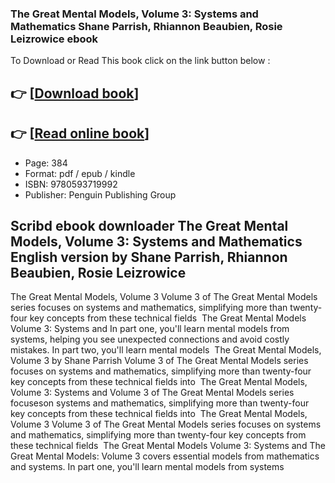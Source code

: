 ### The Great Mental Models, Volume 3: Systems and Mathematics Shane Parrish, Rhiannon Beaubien, Rosie Leizrowice ebook

To Download or Read This book click on the link button below :

## 👉  [**[Download book](http://get-pdfs.com/download.php?group=book&from=github.com&id=718621&lnk=1064 "Download book")**]

## 👉  [**[Read online book](http://get-pdfs.com/download.php?group=book&from=github.com&id=718621&lnk=1064 "Read online book")**]


* Page: 384
* Format: pdf / epub / kindle
* ISBN: 9780593719992
* Publisher: Penguin Publishing Group



## Scribd ebook downloader The Great Mental Models, Volume 3: Systems and Mathematics English version by Shane Parrish, Rhiannon Beaubien, Rosie Leizrowice



 The Great Mental Models, Volume 3 Volume 3 of The Great Mental Models series focuses on systems and mathematics, simplifying more than twenty-four key concepts from these technical fields 
 The Great Mental Models Volume 3: Systems and In part one, you&#039;ll learn mental models from systems, helping you see unexpected connections and avoid costly mistakes. In part two, you&#039;ll learn mental models 
 The Great Mental Models, Volume 3 by Shane Parrish Volume 3 of The Great Mental Models series focuses on systems and mathematics, simplifying more than twenty-four key concepts from these technical fields into 
 The Great Mental Models, Volume 3: Systems and Volume 3 of The Great Mental Models series focuseson systems and mathematics, simplifying more than twenty-four key concepts from these technical fields into 
 The Great Mental Models, Volume 3 Volume 3 of The Great Mental Models series focuses on systems and mathematics, simplifying more than twenty-four key concepts from these technical fields 
 The Great Mental Models Volume 3: Systems and The Great Mental Models: Volume 3 covers essential models from mathematics and systems. In part one, you&#039;ll learn mental models from systems 





